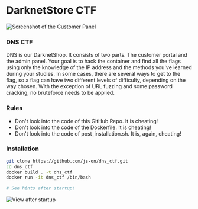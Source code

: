 DarknetStore CTF
===
![Screenshot of the Customer Panel](https://md.js-on.de/uploads/upload_168757b64b049e5209c2c9929208299a.png)
### DNS CTF
DNS is our DarknetShop. It consists of two parts. The customer portal and the admin panel. Your goal is to hack the container and find all the flags using only the knowledge of the IP address and the methods you've learned during your studies. In some cases, there are several ways to get to the flag, so a flag can have two different levels of difficulty, depending on the way chosen. With the exception of URL fuzzing and some password cracking, no bruteforce needs to be applied.

### Rules
- Don't look into the code of this GitHub Repo. It is cheating!
- Don't look into the code of the Dockerfile. It is cheating!
- Don't look into the code of post_installation.sh. It is, again, cheating!

### Installation
```sh
git clone https://github.com/js-on/dns_ctf.git
cd dns_ctf
docker build . -t dns_ctf
docker run -it dns_ctf /bin/bash

# See hints after startup!
```
![View after startup](https://md.js-on.de/uploads/upload_c092ec3138e25f825d4dc2befd8bb087.png)